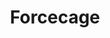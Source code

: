 ---
title: "Forcecage"
permalink: /spells/forcecage/
tags:
  - Spell
available_for:
  - Bard
  - Warlock
  - Wizard
level: "7th Level"
school: "Evocation"
range: "100 ft"
area: "20 ft"
shape: "Cube"
comp:
  - V
  - S
  - M
material: "ruby dust worth 1,500 gp."
duration: "1 hour"
description: |
  An immobile, invisible, cube-shaped prison composed of magical force springs into existence around an area you choose within range. The prison can be a cage or a solid box, as you choose.

  A prison in the shape of a cage can be up to 20 feet on a side and is made from 1/2-inch diameter bars spaced 1/2 inch apart.

  A prison in the shape of a box can be up to 10 feet on a side, creating a solid barrier that prevents any matter from passing through it and blocking any spells cast into or out from the area.

  When you cast the spell, any creature that is completely inside the cage's area is trapped. Creatures only partially within the area, or those too large to fit inside the area, are pushed away from the center of the area until they are completely outside the area.

  A creature inside the cage can't leave it by nonmagical means. If the creature tries to use teleportation or interplanar travel to leave the cage, it must first make a charisma saving throw. On a success, the creature can use that magic to exit the cage. On a failure, the creature can't exit the cage and wastes the use of the spell or effect. The cage also extends into the Ethereal Plane, blocking ethereal travel.

  This spell can't be dispelled by dispel magic.
excerpt: "An immobile, invisible, cube-shaped prison composed of magical force springs into existence around an area you choose within range."
source: "Basic Rules"
---